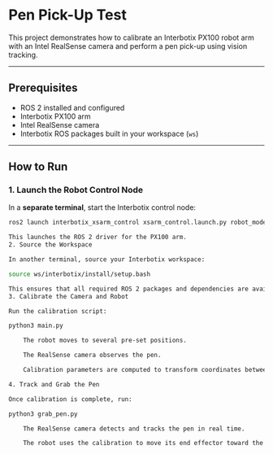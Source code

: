 # Pen Pick-Up Test

This project demonstrates how to calibrate an Interbotix PX100 robot arm with an Intel RealSense camera and perform a pen pick-up using vision tracking.

---

## Prerequisites

- ROS 2 installed and configured  
- Interbotix PX100 arm  
- Intel RealSense camera  
- Interbotix ROS packages built in your workspace (`ws`)  

---

## How to Run

### 1. Launch the Robot Control Node
In a **separate terminal**, start the Interbotix control node:

```bash
ros2 launch interbotix_xsarm_control xsarm_control.launch.py robot_model:=px100

This launches the ROS 2 driver for the PX100 arm.
2. Source the Workspace

In another terminal, source your Interbotix workspace:

source ws/interbotix/install/setup.bash

This ensures that all required ROS 2 packages and dependencies are available.
3. Calibrate the Camera and Robot

Run the calibration script:

python3 main.py

    The robot moves to several pre-set positions.

    The RealSense camera observes the pen.

    Calibration parameters are computed to transform coordinates between the camera and robot frames.

4. Track and Grab the Pen

Once calibration is complete, run:

python3 grab_pen.py

    The RealSense camera detects and tracks the pen in real time.

    The robot uses the calibration to move its end effector toward the pen and attempt to grab it.
